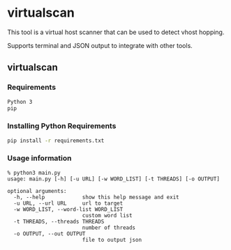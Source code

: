 # virtualscan
This tool is a virtual host scanner that can be used to detect vhost hopping.

Supports terminal and JSON output to integrate with other tools.

## virtualscan

### Requirements
```sh
Python 3
pip
```

### Installing Python Requirements
```sh
pip install -r requirements.txt
```

### Usage information

```console
% python3 main.py 
usage: main.py [-h] [-u URL] [-w WORD_LIST] [-t THREADS] [-o OUTPUT]

optional arguments:
  -h, --help            show this help message and exit
  -u URL, --url URL     url to target
  -w WORD_LIST, --word-list WORD_LIST
                        custom word list
  -t THREADS, --threads THREADS
                        number of threads
  -o OUTPUT, --out OUTPUT
                        file to output json
```